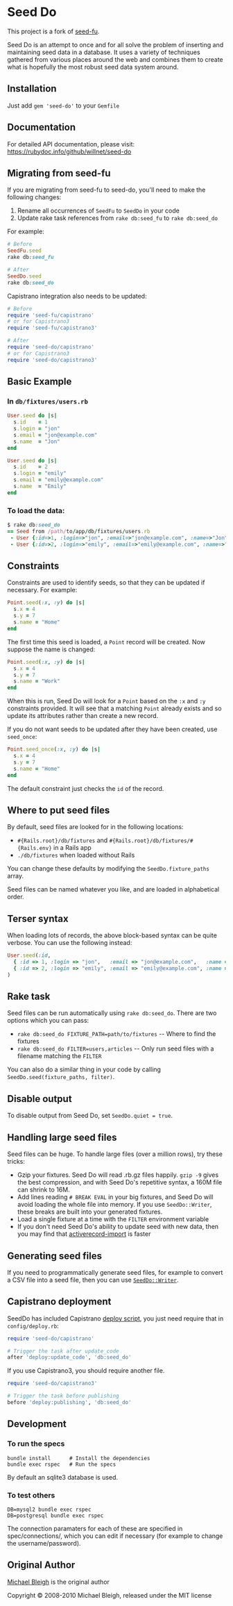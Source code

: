 # Seed Do

This project is a fork of [seed-fu](https://github.com/mbleigh/seed-fu).

Seed Do is an attempt to once and for all solve the problem of inserting and maintaining seed data in a database. It uses a variety of techniques gathered from various places around the web and combines them to create what is hopefully the most robust seed data system around.

## Installation

Just add `gem 'seed-do'` to your `Gemfile`

## Documentation

For detailed API documentation, please visit: https://rubydoc.info/github/willnet/seed-do

## Migrating from seed-fu

If you are migrating from seed-fu to seed-do, you'll need to make the following changes:

1. Rename all occurrences of `SeedFu` to `SeedDo` in your code
2. Update rake task references from `rake db:seed_fu` to `rake db:seed_do`

For example:

```ruby
# Before
SeedFu.seed
rake db:seed_fu

# After
SeedDo.seed
rake db:seed_do
```

Capistrano integration also needs to be updated:

```ruby
# Before
require 'seed-fu/capistrano'
# or for Capistrano3
require 'seed-fu/capistrano3'

# After
require 'seed-do/capistrano'
# or for Capistrano3
require 'seed-do/capistrano3'
```

## Basic Example


### In `db/fixtures/users.rb`

```ruby
User.seed do |s|
  s.id    = 1
  s.login = "jon"
  s.email = "jon@example.com"
  s.name  = "Jon"
end

User.seed do |s|
  s.id    = 2
  s.login = "emily"
  s.email = "emily@example.com"
  s.name  = "Emily"
end
```

### To load the data:

```ruby
$ rake db:seed_do
== Seed from /path/to/app/db/fixtures/users.rb
 - User {:id=>1, :login=>"jon", :email=>"jon@example.com", :name=>"Jon"}
 - User {:id=>2, :login=>"emily", :email=>"emily@example.com", :name=>"Emily"}
```

## Constraints

Constraints are used to identify seeds, so that they can be updated if necessary. For example:

```ruby
Point.seed(:x, :y) do |s|
  s.x = 4
  s.y = 7
  s.name = "Home"
end
```

The first time this seed is loaded, a `Point` record will be created. Now suppose the name is changed:

```ruby
Point.seed(:x, :y) do |s|
  s.x = 4
  s.y = 7
  s.name = "Work"
end
```

When this is run, Seed Do will look for a `Point` based on the `:x` and `:y` constraints provided. It will see that a matching `Point` already exists and so update its attributes rather than create a new record.

If you do not want seeds to be updated after they have been created, use `seed_once`:

```ruby
Point.seed_once(:x, :y) do |s|
  s.x = 4
  s.y = 7
  s.name = "Home"
end
```

The default constraint just checks the `id` of the record.

## Where to put seed files

By default, seed files are looked for in the following locations:

- `#{Rails.root}/db/fixtures` and `#{Rails.root}/db/fixtures/#{Rails.env}` in a Rails app
- `./db/fixtures` when loaded without Rails

You can change these defaults by modifying the `SeedDo.fixture_paths` array.

Seed files can be named whatever you like, and are loaded in alphabetical order.

## Terser syntax

When loading lots of records, the above block-based syntax can be quite verbose. You can use the following instead:

```ruby
User.seed(:id,
  { :id => 1, :login => "jon",   :email => "jon@example.com",   :name => "Jon"   },
  { :id => 2, :login => "emily", :email => "emily@example.com", :name => "Emily" }
)
```

## Rake task

Seed files can be run automatically using `rake db:seed_do`. There are two options which you can pass:

- `rake db:seed_do FIXTURE_PATH=path/to/fixtures` -- Where to find the fixtures
- `rake db:seed_do FILTER=users,articles` -- Only run seed files with a filename matching the `FILTER`

You can also do a similar thing in your code by calling `SeedDo.seed(fixture_paths, filter)`.

## Disable output

To disable output from Seed Do, set `SeedDo.quiet = true`.

## Handling large seed files

Seed files can be huge.  To handle large files (over a million rows), try these tricks:

- Gzip your fixtures.  Seed Do will read .rb.gz files happily.  `gzip -9` gives the   best compression, and with Seed Do's repetitive syntax, a 160M file can shrink to 16M.
- Add lines reading `# BREAK EVAL` in your big fixtures, and Seed Do will avoid loading the whole file into memory.  If you use `SeedDo::Writer`, these breaks are built into your generated fixtures.
- Load a single fixture at a time with the `FILTER` environment variable
- If you don't need Seed Do's ability to update seed with new data, then you may find that [activerecord-import](https://github.com/zdennis/activerecord-import) is faster

## Generating seed files

If you need to programmatically generate seed files, for example to convert a CSV file into a seed file, then you can use [`SeedDo::Writer`](lib/seed-do/writer.rb).

## Capistrano deployment

SeedDo has included Capistrano [deploy script](lib/seed-do/capistrano.rb), you just need require that
in `config/deploy.rb`:

```ruby
require 'seed-do/capistrano'

# Trigger the task after update_code
after 'deploy:update_code', 'db:seed_do'
```

If you use Capistrano3, you should require another file.

```ruby
require 'seed-do/capistrano3'

# Trigger the task before publishing
before 'deploy:publishing', 'db:seed_do'
```

## Development

### To run the specs

```
bundle install      # Install the dependencies
bundle exec rspec   # Run the specs
```

By default an sqlite3 database is used.

### To test others

```
DB=mysql2 bundle exec rspec
DB=postgresql bundle exec rspec
```

The connection paramaters for each of these are specified in spec/connections/, which you can edit if necessary (for example to change the username/password).

## Original Author

[Michael Bleigh](http://www.mbleigh.com/) is the original author

Copyright © 2008-2010 Michael Bleigh, released under the MIT license
